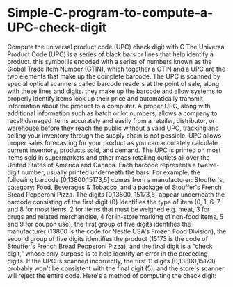 # Simple-C-program-to-compute-a-UPC-check-digit
Compute the universal product code (UPC) check digit with C
The Universal Product Code (UPC) is a series of black bars or lines that help identify a product. this symbol is encoded with a series of numbers known as the Global Trade Item Number (GTIN), which together a GTIN and a UPC are the two elements that make up the complete barcode. The UPC is scanned by special optical scanners called barcode readers at the point of sale, along with these lines and digits. they make up the barcode and allow systems to properly identify items look up their price and automatically transmit information about the product to a computer.
A proper UPC, along with additional information such as batch or lot numbers, allows a company to recall damaged items accurately and easily from a retailer, distributor, or warehouse before they reach the public without a valid UPC, tracking and selling your inventory through the supply chain is not possible. UPC allows proper sales forecasting for your product as you can accurately calculate current inventory, products sold, and demand.
The UPC is printed on most items sold in supermarkets and other mass retailing outlets all over the United States of America and Canada. Each barcode represents a twelve-digit number, usually printed underneath the bars. For example, the following barcode [0,13800,15173,5] comes from a manufacturer: Stouffer's, category: Food, Beverages & Tobacco, and a package of Stouffer's French Bread Pepperoni Pizza.
The digits [0,13800, 15173,5] appear underneath the barcode consisting of the first digit (0) identifies the type of item (0, 1, 6, 7, and 8 for most items, 2 for items that must be weighed e.g. meat, 3 for drugs and related merchandise, 4 for in-store marking of non-food items, 5 and 9 for coupon use), the first group of five digits identifies the manufacturer (13800 is the code for Nestle USA's Frozen Food Division), the second group of five digits identifies the product (15173 is the code of Stouffer's French Bread Pepperoni Pizza), and the final digit is a "check digit," whose only purpose is to help identify an error in the preceding digits.
If the UPC is scanned incorrectly, the first 11 digits (0,13800,15173) probably won't be consistent with the final digit (5), and the store's scanner will reject the entire code. Here's a method of computing the check digit:
